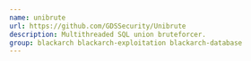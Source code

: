 ```yaml
---
name: unibrute
url: https://github.com/GDSSecurity/Unibrute
description: Multithreaded SQL union bruteforcer.
group: blackarch blackarch-exploitation blackarch-database
---
```

